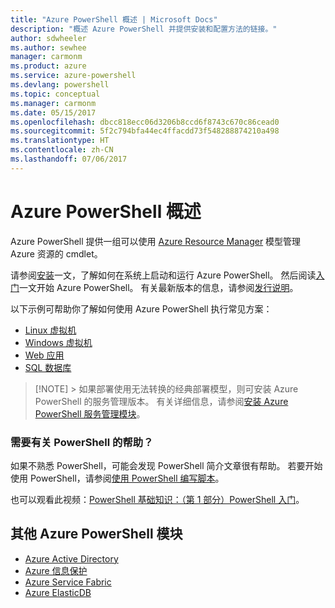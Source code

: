 ```yaml
---
title: "Azure PowerShell 概述 | Microsoft Docs"
description: "概述 Azure PowerShell 并提供安装和配置方法的链接。"
author: sdwheeler
ms.author: sewhee
manager: carmonm
ms.product: azure
ms.service: azure-powershell
ms.devlang: powershell
ms.topic: conceptual
ms.manager: carmonm
ms.date: 05/15/2017
ms.openlocfilehash: dbcc818ecc06d3206b8ccd6f8743c670c86cead0
ms.sourcegitcommit: 5f2c794bfa44ec4ffacdd73f548288874210a498
ms.translationtype: HT
ms.contentlocale: zh-CN
ms.lasthandoff: 07/06/2017
---
```

# Azure PowerShell 概述
<a id="overview-of-azure-powershell" class="xliff"></a>

Azure PowerShell 提供一组可以使用 [Azure Resource Manager](/azure/azure-resource-manager/resource-group-overview) 模型管理 Azure 资源的 cmdlet。

请参阅[安装](install-azurerm-ps.md)一文，了解如何在系统上启动和运行 Azure PowerShell。 然后阅读[入门](get-started-azureps.md)一文开始 Azure PowerShell。 有关最新版本的信息，请参阅[发行说明](release-notes-azureps.md)。

以下示例可帮助你了解如何使用 Azure PowerShell 执行常见方案：

* [Linux 虚拟机](/azure/virtual-machines/virtual-machines-linux-powershell-samples?toc=/powershell/azure/toc.json)
* [Windows 虚拟机](/azure/virtual-machines/virtual-machines-windows-powershell-samples?toc=/powershell/azure/toc.json)
* [Web 应用](/azure/app-service-web/app-service-powershell-samples?toc=/powershell/azure/toc.json)
* [SQL 数据库](/azure/sql-database/sql-database-powershell-samples?toc=/powershell/azure/toc.json)


> [!NOTE] > 如果部署使用无法转换的经典部署模型，则可安装 Azure PowerShell 的服务管理版本。 有关详细信息，请参阅[安装 Azure PowerShell 服务管理模块](/powershell/azure/servicemanagement/install-azure-ps)。


### 需要有关 PowerShell 的帮助？
<a id="need-help-with-powershell" class="xliff"></a>

如果不熟悉 PowerShell，可能会发现 PowerShell 简介文章很有帮助。 若要开始使用 PowerShell，请参阅[使用 PowerShell 编写脚本](https://technet.microsoft.com/library/bb978526.aspx)。

也可以观看此视频：[PowerShell 基础知识：（第 1 部分）PowerShell 入门](https://channel9.msdn.com/Blogs/Taste-of-Premier/PowerShellBasicsPart1)。

## 其他 Azure PowerShell 模块
<a id="other-azure-powershell-modules" class="xliff"></a>

* [Azure Active Directory](/powershell/azure/active-directory/)
* [Azure 信息保护](/powershell/azure/aip/)
* [Azure Service Fabric](/powershell/azure/oservice-fabric/)
* [Azure ElasticDB](/powershell/azure/elasticdbjobs/)
